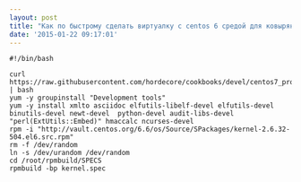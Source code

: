 ```yaml
---
layout: post
title: "Как по быстрому сделать виртуалку с centos 6 средой для ковыряния ядра"
date: '2015-01-22 09:17:01'
---
```


	#!/bin/bash
    
    curl https://raw.githubusercontent.com/hordecore/cookbooks/devel/centos7_prototype.sh | bash
    yum -y groupinstall "Development tools"
    yum -y install xmlto asciidoc elfutils-libelf-devel elfutils-devel binutils-devel newt-devel  python-devel audit-libs-devel "perl(ExtUtils::Embed)" hmaccalc ncurses-devel
    rpm -i "http://vault.centos.org/6.6/os/Source/SPackages/kernel-2.6.32-504.el6.src.rpm"
    rm -f /dev/random
    ln -s /dev/urandom /dev/random
    cd /root/rpmbuild/SPECS
    rpmbuild -bp kernel.spec
	